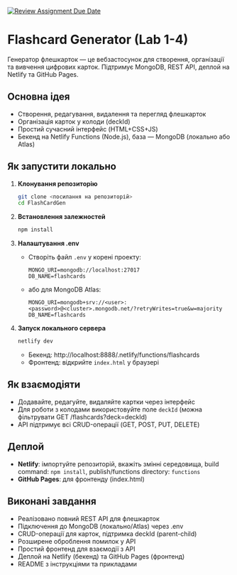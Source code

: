 [![Review Assignment Due Date](https://classroom.github.com/assets/deadline-readme-button-22041afd0340ce965d47ae6ef1cefeee28c7c493a6346c4f15d667ab976d596c.svg)](https://classroom.github.com/a/Om1zqYVh)

# Flashcard Generator (Lab 1-4)

Генератор флешкарток — це вебзастосунок для створення, організації та вивчення цифрових карток. Підтримує MongoDB, REST API, деплой на Netlify та GitHub Pages.

## Основна ідея
- Створення, редагування, видалення та перегляд флешкарток
- Організація карток у колоди (deckId)
- Простий сучасний інтерфейс (HTML+CSS+JS)
- Бекенд на Netlify Functions (Node.js), база — MongoDB (локально або Atlas)

## Як запустити локально

1. **Клонування репозиторію**
    ```bash
    git clone <посилання на репозиторій>
    cd FlashCardGen
    ```

2. **Встановлення залежностей**
    ```bash
    npm install
    ```

3. **Налаштування .env**
    - Створіть файл `.env` у корені проекту:
      ```
      MONGO_URI=mongodb://localhost:27017
      DB_NAME=flashcards
      ```
    - або для MongoDB Atlas:
      ```
      MONGO_URI=mongodb+srv://<user>:<password>@<cluster>.mongodb.net/?retryWrites=true&w=majority
      DB_NAME=flashcards
      ```

4. **Запуск локального сервера**
    ```bash
    netlify dev
    ```
    - Бекенд: http://localhost:8888/.netlify/functions/flashcards
    - Фронтенд: відкрийте `index.html` у браузері

## Як взаємодіяти
- Додавайте, редагуйте, видаляйте картки через інтерфейс
- Для роботи з колодами використовуйте поле `deckId` (можна фільтрувати GET /flashcards?deck=deckId)
- API підтримує всі CRUD-операції (GET, POST, PUT, DELETE)

## Деплой
- **Netlify**: імпортуйте репозиторій, вкажіть змінні середовища, build command: `npm install`, publish/functions directory: `functions`
- **GitHub Pages**: для фронтенду (index.html)

## Виконані завдання
- Реалізовано повний REST API для флешкарток
- Підключення до MongoDB (локально/Atlas) через .env
- CRUD-операції для карток, підтримка deckId (parent-child)
- Розширене оброблення помилок у API
- Простий фронтенд для взаємодії з API
- Деплой на Netlify (бекенд) та GitHub Pages (фронтенд)
- README з інструкціями та прикладами
